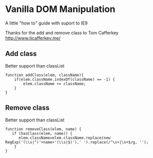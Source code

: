 # Vanilla DOM Manipulation
A little "how to" guide with suport to IE9


Thanks for the add and remove class to Tom Cafferkey http://www.tjcafferkey.me/
## Add class
Better support than classList
```
function addClass(elem, className){
    if(elem.className.indexOf(className) == -1) {
        elem.className += className;
    }          
}
``` 

## Remove class
Better support than classList
```
function removeClass(elem, name) {
   if (hasClass(elem, name)) {
      elem.className=elem.className.replace(new RegExp('(\\s|^)'+name+'(\\s|$)'),' ').replace(/^\s+|\s+$/g, '');
    }
}
``` 
